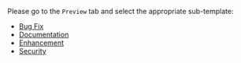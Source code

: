 Please go to the `Preview` tab and select the appropriate sub-template:

* [Bug Fix](?quick_pull=1&expand=1&template=bug_fix_pull_request_template.md&title=Bug+Fix:)
* [Documentation](?quick_pull=1&expand=1&template=documentation_pull_request_template.md&title=Documentation+Update:)
* [Enhancement](?quick_pull=1&expand=1&template=enhancement_pull_request_template.md&title=Ehancement:)
* [Security](?quick_pull=1&expand=1&template=security_pull_request_template.md&title=Security:)